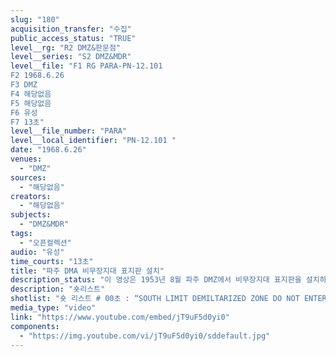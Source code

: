 ```yaml
---
slug: "180"
acquisition_transfer: "수집"
public_access_status: "TRUE"
level__rg: "R2 DMZ&판문점"
level__series: "S2 DMZ&MDR"
level__file: "F1 RG PARA-PN-12.101 
F2 1968.6.26
F3 DMZ
F4 해당없음
F5 해당없음 
F6 유성 
F7 13초"
level__file_number: "PARA"
level__local_identifier: "PN-12.101 "
date: "1968.6.26"
venues: 
  - "DMZ"
sources: 
  - "해당없음"
creators: 
  - "해당없음"
subjects: 
  - "DMZ&MDR"
tags: 
  - "오픈컬렉션"
audio: "유성"
time_courts: "13초"
title: "파주 DMA 비무장지대 표지판 설치"
description_status: "이 영상은 1953년 8월 파주 DMZ에서 비무장지대 표지판을 설치하는 장면을 담고 있다. 미 해병1사단 1공병대대원들은 1953년 8월 25일부터 파주 DMZ에서 ‘비무장지대 남방한계선 출입금지’ 표지판 작업을 펼쳤다. 따라서 비무장지대 표지판 설치 작업 관련해 문서, 사진, 영상 등이 존재한다. 영상은 1953년 8월 촬영되었지만 1957년 3월 파라마운트사에서 재편집한 것이다."
description: "숏리스트"
shotlist: "숏 리스트 # 00초 : “SOUTH LIMIT DEMILTARIZED ZONE DO NOT ENTER 비무장지대 남방한계선 출입금지 非武裝地區南界” 라는 표지판을 군인이 철조망과 연결하고 있다. 트럭을 비무장지대로 들어가는 군인 들 (10초) 한국군들이 소총을 메고 이동하고 있다. 군인들이 “SOUTH LIMIT DEMILTARIZED ZONE DO NOT ENTER 비무장지대 남방한계선 출입금지 非武裝地區南界” 라는 표지판을 매단 나무문에 서 있다. 군인들이 나무문을 닫고 있다. "
media_type: "video"
link: "https://www.youtube.com/embed/jT9uF5d0yi0"
components: 
  - "https://img.youtube.com/vi/jT9uF5d0yi0/sddefault.jpg"
---
```

